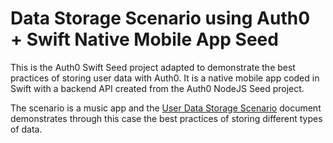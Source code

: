 # Data Storage Scenario using Auth0 + Swift Native Mobile App Seed

This is the Auth0 Swift Seed project adapted to demonstrate the best practices of storing user data with Auth0. It is a native mobile app coded in Swift with a backend API created from the Auth0 NodeJS Seed project.

The scenario is a music app and the [User Data Storage Scenario](https://auth0.com/docs/tutorials/user-data-storage-scenario) document demonstrates through this case the best practices of storing different types of data.



